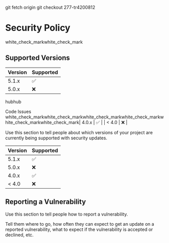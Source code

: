 
git fetch origin
git checkout 277-tr4200812
# Security Policy
white_check_markwhite_check_mark
## Supported Versions


| Version | Supported          |
| ------- | ------------------ |
| 5.1.x   | :white_check_mark: |
| 5.0.x   | :x:                |white_check_markwhite_check_markwhite_check_markwhite_check_markwhite_check_markwhite_check_markwhite_check_markwhite_check_markwhite_check_markwhite_check_markwhite_check_markwhite_check_markwhite_check_markwhite_check_markwhite_check_markwhite_check_markwhite_check_markwhite_check_markwhite_check_markwhite_check_markwhite_check_markwhite_check_markwhite_check_markwhite_check_markwhite_check_markwhite_check_markwhite_check_markwhite_check_markwhite_check_markwhite_check_markwhite_check_markwhite_check_markwhite_check_markwhite_check_markwhite_check_markwhite_check_markwhite_check_markwhite_check_markwhite_check_markwhite_check_markwhite_check_markwhite_check_markwhite_check_marktr4200812
hubhub

Code
Issues
white_check_markwhite_check_markwhite_check_markwhite_check_markwhite_check_markwhite_check_mark| 4.0.x   | :white_check_mark: |
| < 4.0   | :x:                |


Use this section to tell people about which versions of your project are
currently being supported with security updates.

| Version | Supported          |       
| ------- | ------------------ |
| 5.1.x   | :white_check_mark: |
| 5.0.x   | :x:                |
| 4.0.x   | :white_check_mark: |
| < 4.0   | :x:                |

## Reporting a Vulnerability

Use this section to tell people how to report a vulnerability.

Tell them where to go, how often they can expect to get an update on a
reported vulnerability, what to expect if the vulnerability is accepted or
declined, etc.

